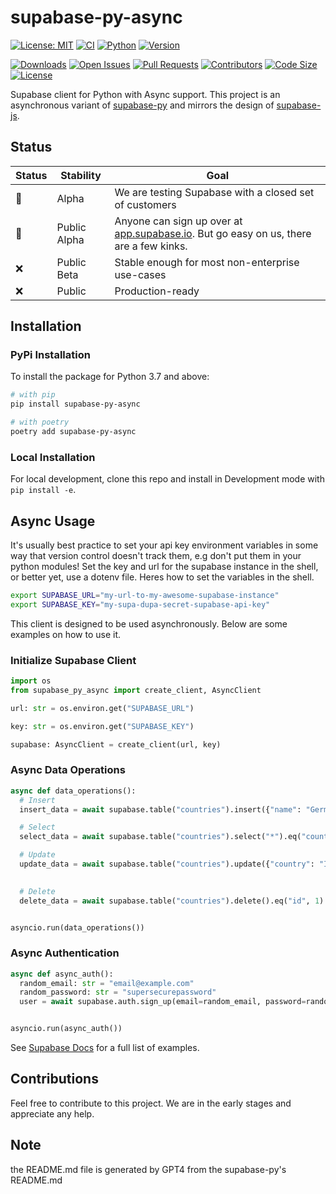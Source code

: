 # supabase-py-async

[![License: MIT](https://img.shields.io/badge/License-MIT-green.svg?label=license)](https://opensource.org/licenses/MIT)
[![CI](https://github.com/Atticuszz/supabase-py-async/actions/workflows/ci.yml/badge.svg)](https://github.com/Atticuszz/supabase-py-async/actions/workflows/ci.yml)
[![Python](https://img.shields.io/pypi/pyversions/supabase-py-async)](https://pypi.org/project/supabase-py-async)
[![Version](https://img.shields.io/pypi/v/supabase-py-async?color=%2334D058)](https://pypi.org/project/supabase-py-async)

<!-- Add more badges as needed -->
[![Downloads](https://pepy.tech/badge/supabase-py-async)](https://pepy.tech/project/supabase-py-async)
[![Open Issues](https://img.shields.io/github/issues/Atticuszz/supabase-py-async)](https://github.com/Atticuszz/supabase-py-async/issues)
[![Pull Requests](https://img.shields.io/github/issues-pr/Atticuszz/supabase-py-async)](https://github.com/Atticuszz/supabase-py-async/pulls)
[![Contributors](https://img.shields.io/github/contributors/Atticuszz/supabase-py-async)](https://github.com/Atticuszz/supabase-py-async/graphs/contributors)
[![Code Size](https://img.shields.io/github/languages/code-size/Atticuszz/supabase-py-async)](https://github.com/Atticuszz/supabase-py-async)
[![License](https://img.shields.io/github/license/Atticuszz/supabase-py-async)](https://github.com/Atticuszz/supabase-py-async/blob/main/LICENSE)

Supabase client for Python with Async support. This project is an asynchronous variant
of [supabase-py](https://github.com/supabase-community/supabase-py) and mirrors the design
of [supabase-js](https://github.com/supabase/supabase-js/blob/master/README.md).

## Status

| Status | Stability    | Goal                                                                                                              |
|--------|--------------|-------------------------------------------------------------------------------------------------------------------|
| 🚧     | Alpha        | We are testing Supabase with a closed set of customers                                                            |
| 🚧     | Public Alpha | Anyone can sign up over at [app.supabase.io](https://app.supabase.com). But go easy on us, there are a few kinks. |
| ❌      | Public Beta  | Stable enough for most non-enterprise use-cases                                                                   |
| ❌      | Public       | Production-ready                                                                                                  |

## Installation

### PyPi Installation

To install the package for Python 3.7 and above:

```bash
# with pip
pip install supabase-py-async

# with poetry
poetry add supabase-py-async
```

### Local Installation

For local development, clone this repo and install in Development mode with `pip install -e`.

## Async Usage

It's usually best practice to set your api key environment variables in some way that version control doesn't track
them, e.g don't put them in your python modules! Set the key and url for the supabase instance in the shell, or better
yet, use a dotenv file. Heres how to set the variables in the shell.

```bash
export SUPABASE_URL="my-url-to-my-awesome-supabase-instance"
export SUPABASE_KEY="my-supa-dupa-secret-supabase-api-key"
```

This client is designed to be used asynchronously. Below are some examples on how to use it.

### Initialize Supabase Client

```python
import os
from supabase_py_async import create_client, AsyncClient

url: str = os.environ.get("SUPABASE_URL")

key: str = os.environ.get("SUPABASE_KEY")

supabase: AsyncClient = create_client(url, key)
```

### Async Data Operations

```python
async def data_operations():
  # Insert
  insert_data = await supabase.table("countries").insert({"name": "Germany"}).execute()

  # Select
  select_data = await supabase.table("countries").select("*").eq("country", "IL").execute()

  # Update
  update_data = await supabase.table("countries").update({"country": "Indonesia", "capital_city": "Jakarta"}).eq("id",
                                                                                                                 1).execute()

  # Delete
  delete_data = await supabase.table("countries").delete().eq("id", 1).execute()


asyncio.run(data_operations())
```

### Async Authentication

```python
async def async_auth():
  random_email: str = "email@example.com"
  random_password: str = "supersecurepassword"
  user = await supabase.auth.sign_up(email=random_email, password=random_password)


asyncio.run(async_auth())
```

<!-- Include more examples and documentation links -->

See [Supabase Docs](https://supabase.com/docs/guides/client-libraries) for a full list of examples.

## Contributions

Feel free to contribute to this project. We are in the early stages and appreciate any help.

## Note

the README.md file is generated by GPT4 from the supabase-py's README.md 
